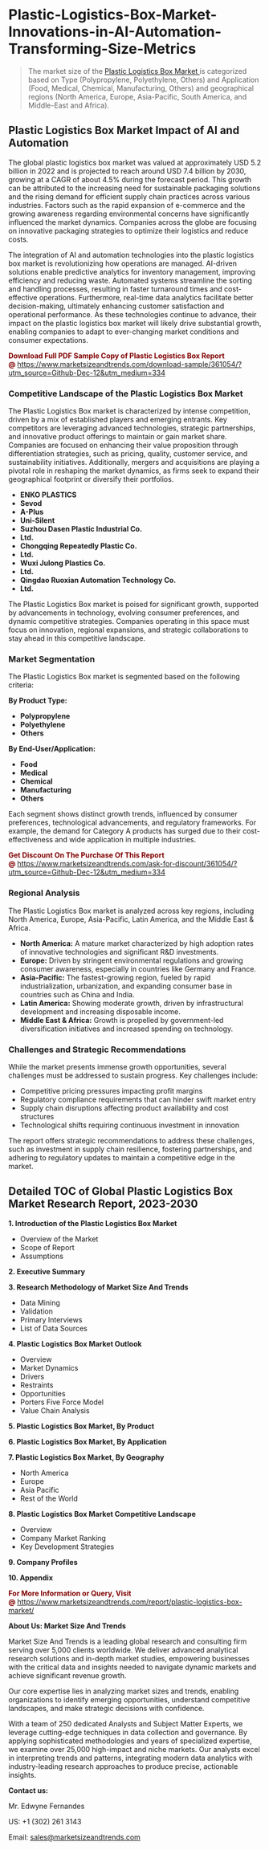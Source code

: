 <H1>Plastic-Logistics-Box-Market-Innovations-in-AI-Automation-Transforming-Size-Metrics</H1><blockquote><p>The market size of the <a href="https://www.marketsizeandtrends.com/download-sample/361054/?utm_source=Github-Dec-12&amp;utm_medium=334" target="_blank">Plastic Logistics Box Market </a>is categorized based on Type (Polypropylene, Polyethylene, Others) and Application (Food, Medical, Chemical, Manufacturing, Others) and geographical regions (North America, Europe, Asia-Pacific, South America, and Middle-East and Africa).</p></blockquote><p><h2>Plastic Logistics Box Market Impact of AI and Automation</h2><p>The global plastic logistics box market was valued at approximately USD 5.2 billion in 2022 and is projected to reach around USD 7.4 billion by 2030, growing at a CAGR of about 4.5% during the forecast period. This growth can be attributed to the increasing need for sustainable packaging solutions and the rising demand for efficient supply chain practices across various industries. Factors such as the rapid expansion of e-commerce and the growing awareness regarding environmental concerns have significantly influenced the market dynamics. Companies across the globe are focusing on innovative packaging strategies to optimize their logistics and reduce costs.</p><p>The integration of AI and automation technologies into the plastic logistics box market is revolutionizing how operations are managed. AI-driven solutions enable predictive analytics for inventory management, improving efficiency and reducing waste. Automated systems streamline the sorting and handling processes, resulting in faster turnaround times and cost-effective operations. Furthermore, real-time data analytics facilitate better decision-making, ultimately enhancing customer satisfaction and operational performance. As these technologies continue to advance, their impact on the plastic logistics box market will likely drive substantial growth, enabling companies to adapt to ever-changing market conditions and consumer expectations.</p></p><p><strong><span style="color: #800000;">Download Full PDF Sample Copy of Plastic Logistics Box Report @</span>&nbsp;</strong><a href="https://www.marketsizeandtrends.com/download-sample/361054/?utm_source=Github-Dec-12&amp;utm_medium=334">https://www.marketsizeandtrends.com/download-sample/361054/?utm_source=Github-Dec-12&amp;utm_medium=334</a></p><h3>Competitive Landscape of the Plastic Logistics Box Market</h3><p>The Plastic Logistics Box market is characterized by intense competition, driven by a mix of established players and emerging entrants. Key competitors are leveraging advanced technologies, strategic partnerships, and innovative product offerings to maintain or gain market share. Companies are focused on enhancing their value proposition through differentiation strategies, such as pricing, quality, customer service, and sustainability initiatives. Additionally, mergers and acquisitions are playing a pivotal role in reshaping the market dynamics, as firms seek to expand their geographical footprint or diversify their portfolios.</p><p><strong><p><ul><li>ENKO PLASTICS </li><li> Sevod </li><li> A-Plus </li><li> Uni-Silent </li><li> Suzhou Dasen Plastic Industrial Co. </li><li> Ltd. </li><li> Chongqing Repeatedly Plastic Co. </li><li> Ltd. </li><li> Wuxi Julong Plastics Co. </li><li> Ltd. </li><li> Qingdao Ruoxian Automation Technology Co. </li><li> Ltd.</p></li></ul></p></strong></p><p>The Plastic Logistics Box market is poised for significant growth, supported by advancements in technology, evolving consumer preferences, and dynamic competitive strategies. Companies operating in this space must focus on innovation, regional expansions, and strategic collaborations to stay ahead in this competitive landscape.</p><h3>Market Segmentation</h3><p>The Plastic Logistics Box market is segmented based on the following criteria:</p><p><strong>By Product Type:</strong></p><p><strong><p><ul><li>Polypropylene </li><li> Polyethylene </li><li> Others</p></li></ul></p></strong></p><p><strong>By End-User/Application:</strong></p><p><strong><p><ul><li>Food </li><li> Medical </li><li> Chemical </li><li> Manufacturing </li><li> Others</p></li></ul></p></strong></p><p>Each segment shows distinct growth trends, influenced by consumer preferences, technological advancements, and regulatory frameworks. For example, the demand for Category A products has surged due to their cost-effectiveness and wide application in multiple industries.</p><p><strong><span style="color: #800000;">Get Discount On The Purchase Of This Report @&nbsp;</span></strong><a href="https://www.marketsizeandtrends.com/ask-for-discount/361054/?utm_source=Github-Dec-12&amp;utm_medium=334">https://www.marketsizeandtrends.com/ask-for-discount/361054/?utm_source=Github-Dec-12&amp;utm_medium=334</a></p><h3>Regional Analysis</h3><p>The Plastic Logistics Box market is analyzed across key regions, including North America, Europe, Asia-Pacific, Latin America, and the Middle East &amp; Africa.</p><ul><li><strong>North America:</strong> A mature market characterized by high adoption rates of innovative technologies and significant R&amp;D investments.</li><li><strong>Europe:</strong> Driven by stringent environmental regulations and growing consumer awareness, especially in countries like Germany and France.</li><li><strong>Asia-Pacific:</strong> The fastest-growing region, fueled by rapid industrialization, urbanization, and expanding consumer base in countries such as China and India.</li><li><strong>Latin America:</strong> Showing moderate growth, driven by infrastructural development and increasing disposable income.</li><li><strong>Middle East &amp; Africa:</strong> Growth is propelled by government-led diversification initiatives and increased spending on technology.</li></ul><h3>Challenges and Strategic Recommendations</h3><p>While the market presents immense growth opportunities, several challenges must be addressed to sustain progress. Key challenges include:</p><ul><li>Competitive pricing pressures impacting profit margins</li><li>Regulatory compliance requirements that can hinder swift market entry</li><li>Supply chain disruptions affecting product availability and cost structures</li><li>Technological shifts requiring continuous investment in innovation</li></ul><p>The report offers strategic recommendations to address these challenges, such as investment in supply chain resilience, fostering partnerships, and adhering to regulatory updates to maintain a competitive edge in the market.</p><h2>Detailed TOC of Global Plastic Logistics Box Market Research Report, 2023-2030</h2><p><strong>1. Introduction of the Plastic Logistics Box Market</strong></p><ul><li>Overview of the Market</li><li>Scope of Report</li><li>Assumptions&nbsp;</li></ul><p><strong>2. Executive Summary</strong></p><p><strong>3. Research Methodology of <strong>Market Size And Trends</strong></strong></p><ul><li>Data Mining</li><li>Validation</li><li>Primary Interviews</li><li>List of Data Sources&nbsp;</li></ul><p><strong>4. Plastic Logistics Box Market Outlook</strong></p><ul><li>Overview</li><li>Market Dynamics</li><li>Drivers</li><li>Restraints</li><li>Opportunities</li><li>Porters Five Force Model</li><li>Value Chain Analysis&nbsp;</li></ul><p><strong>5. Plastic Logistics Box Market, By Product</strong></p><p><strong>6. Plastic Logistics Box Market, By Application</strong></p><p><strong>7. Plastic Logistics Box Market, By Geography</strong></p><ul><li>North America</li><li>Europe</li><li>Asia Pacific</li><li>Rest of the World&nbsp;</li></ul><p><strong>8. Plastic Logistics Box Market Competitive Landscape</strong></p><ul><li>Overview</li><li>Company Market Ranking</li><li>Key Development Strategies&nbsp;</li></ul><p><strong>9. Company Profiles</strong></p><p><strong>10. Appendix</strong></p><p><strong><span style="color: #800000;">For More Information or Query, Visit @&nbsp;</span></strong><a href="https://www.marketsizeandtrends.com/report/plastic-logistics-box-market/">https://www.marketsizeandtrends.com/report/plastic-logistics-box-market/</a></p><p></p><p><strong>About Us:&nbsp;Market Size And Trends</strong></p><p>Market Size And Trends&nbsp;is a leading global research and consulting firm serving over 5,000 clients worldwide. We deliver advanced analytical research solutions and in-depth market studies, empowering businesses with the critical data and insights needed to navigate dynamic markets and achieve significant revenue growth.</p><p>Our core expertise lies in analyzing market sizes and trends, enabling organizations to identify emerging opportunities, understand competitive landscapes, and make strategic decisions with confidence.</p><p>With a team of 250 dedicated Analysts and Subject Matter Experts, we leverage cutting-edge techniques in data collection and governance. By applying sophisticated methodologies and years of specialized expertise, we examine over 25,000 high-impact and niche markets. Our analysts excel in interpreting trends and patterns, integrating modern data analytics with industry-leading research approaches to produce precise, actionable insights.</p><p><strong>Contact us:</strong></p><p>Mr. Edwyne Fernandes</p><p>US: +1 (302) 261 3143</p><p>Email: <a href="mailto:sales@marketsizeandtrends.com">sales@marketsizeandtrends.com</a>&nbsp;</p>
